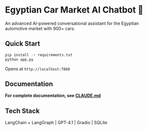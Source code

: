 # Egyptian Car Market AI Chatbot 🚗

An advanced AI-powered conversational assistant for the Egyptian automotive market with 900+ cars.

## Quick Start

```bash
pip install -r requirements.txt
python app.py
```

Opens at `http://localhost:7860`

## Documentation

**For complete documentation, see [CLAUDE.md](CLAUDE.md)**

## Tech Stack

LangChain + LangGraph | GPT-4.1 | Gradio | SQLite
